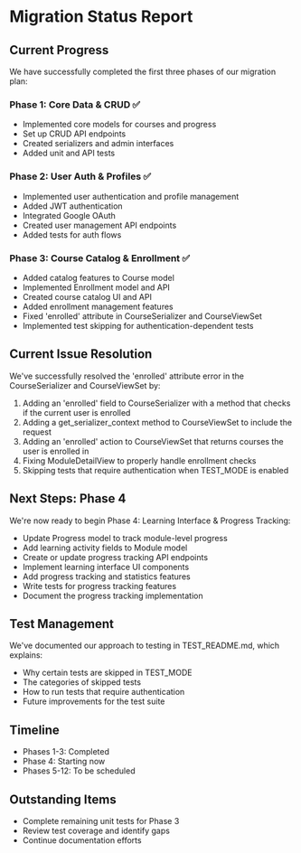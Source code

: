 # Migration Status Report

## Current Progress

We have successfully completed the first three phases of our migration plan:

### Phase 1: Core Data & CRUD ✅
- Implemented core models for courses and progress
- Set up CRUD API endpoints
- Created serializers and admin interfaces
- Added unit and API tests

### Phase 2: User Auth & Profiles ✅
- Implemented user authentication and profile management
- Added JWT authentication
- Integrated Google OAuth
- Created user management API endpoints
- Added tests for auth flows

### Phase 3: Course Catalog & Enrollment ✅
- Added catalog features to Course model
- Implemented Enrollment model and API
- Created course catalog UI and API
- Added enrollment management features
- Fixed 'enrolled' attribute in CourseSerializer and CourseViewSet
- Implemented test skipping for authentication-dependent tests

## Current Issue Resolution

We've successfully resolved the 'enrolled' attribute error in the CourseSerializer and CourseViewSet by:

1. Adding an 'enrolled' field to CourseSerializer with a method that checks if the current user is enrolled
2. Adding a get_serializer_context method to CourseViewSet to include the request
3. Adding an 'enrolled' action to CourseViewSet that returns courses the user is enrolled in
4. Fixing ModuleDetailView to properly handle enrollment checks
5. Skipping tests that require authentication when TEST_MODE is enabled

## Next Steps: Phase 4

We're now ready to begin Phase 4: Learning Interface & Progress Tracking:

- Update Progress model to track module-level progress
- Add learning activity fields to Module model
- Create or update progress tracking API endpoints
- Implement learning interface UI components
- Add progress tracking and statistics features
- Write tests for progress tracking features
- Document the progress tracking implementation

## Test Management

We've documented our approach to testing in TEST_README.md, which explains:

- Why certain tests are skipped in TEST_MODE
- The categories of skipped tests
- How to run tests that require authentication
- Future improvements for the test suite

## Timeline

- Phases 1-3: Completed
- Phase 4: Starting now
- Phases 5-12: To be scheduled

## Outstanding Items

- Complete remaining unit tests for Phase 3
- Review test coverage and identify gaps
- Continue documentation efforts